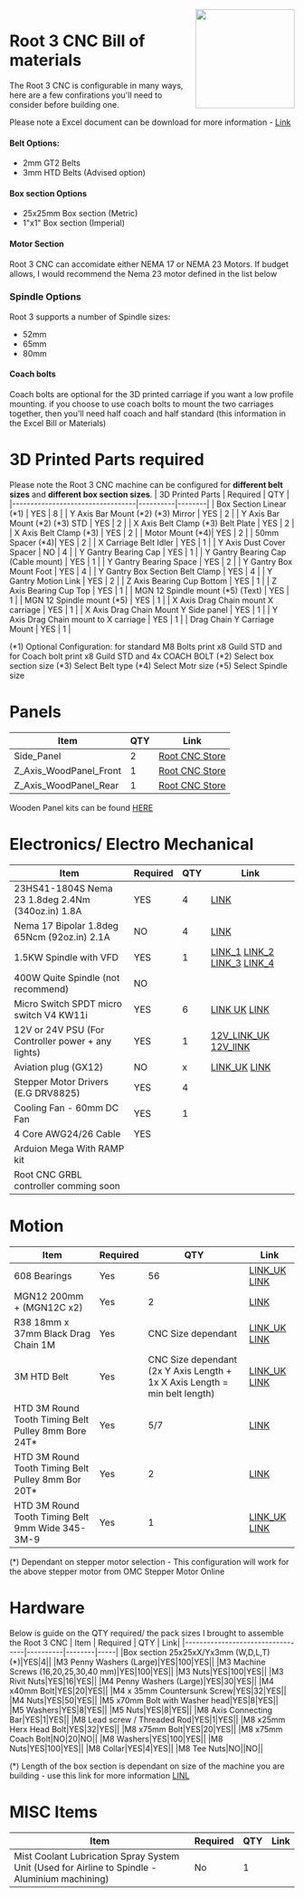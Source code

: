 
<img align="right" width=175 src="https://github.com/RootCNC/Root-4-CNC/blob/master/Media/R_Logo.png" />

# Root 3 CNC Bill of materials
The Root 3 CNC is configurable in many ways, here are a few confirations you'll need to consider before building one.

Please note a Excel document can be download for more information - [Link](https://github.com/RootCNC/Root-3-CNC/blob/master/BOM/R3%20BOM.xlsx)
#### Belt Options:
 - 2mm GT2 Belts
 - 3mm HTD Belts (Advised option)
#### Box section Options
 - 25x25mm Box section (Metric) 
 - 1"x1" Box section (Imperial)
#### Motor Section
Root 3 CNC can accomidate either NEMA 17 or NEMA 23 Motors. If budget allows, I would recommend the Nema 23 motor defined in the list below
### Spindle Options
Root 3 supports a number of Spindle sizes:
 - 52mm
 - 65mm
 - 80mm
#### Coach bolts
Coach bolts are optional for the 3D printed carriage if you want a low profile mounting. if you choose to use coach bolts to mount the two carriages together, then you'll need half coach and half standard (this information in the Excel Bill or Materials)
# 3D Printed Parts required
Please note the Root 3 CNC machine can be configured for **different belt sizes** and **different box section sizes**. 
| 3D Printed Parts                 | Required | QTY    |
|----------------------------------|----------|--------|
| Box Section Linear (\*1) | YES       | 8       |
| Y Axis Bar Mount (\*2) (\*3) Mirror | YES       | 2      |
| Y Axis Bar Mount (\*2) (\*3) STD | YES       | 2      |
| X Axis Belt Clamp (\*3) Belt Plate | YES       | 2      |
| X Axis Belt Clamp (\*3) | YES       | 2      |
| Motor Mount (\*4)| YES      | 2      |
| 50mm Spacer (\*4)| YES      | 2      |
| X Carriage Belt Idler | YES      | 1      |
| Y Axis Dust Cover Spacer | NO      | 4      |
| Y Gantry Bearing Cap | YES      | 1      |
| Y Gantry Bearing Cap (Cable mount) | YES      | 1      |
| Y Gantry Bearing Space | YES      | 2      |
| Y Gantry Box Mount Foot | YES      | 4   |
| Y Gantry Box Section Belt Clamp | YES      | 4     |
| Y Gantry Motion Link | YES      | 2      |
| Z Axis Bearing Cup Bottom | YES      | 1    |
| Z Axis Bearing Cup Top | YES      | 1   |
| MGN 12 Spindle mount (\*5) (Text) | YES      | 1      |
| MGN 12 Spindle mount (\*5)  | YES      | 1      |
| X Axis Drag Chain mount X carriage | YES      | 1      |
| X Axis Drag Chain Mount Y Side panel | YES      | 1      |
| Y Axis Drag Chain mount to  X carriage | YES      | 1      |
| Drag Chain Y Carriage Mount | YES      | 1      | 

(\*1) Optional Configuration: for standard M8 Bolts print x8 Guild STD and for Coach bolt print x8 Guild STD and 4x COACH BOLT
(\*2) Select box section size
(\*3) Select Belt type 
(\*4) Select Motr size 
(\*5) Select Spindle size 

# Panels
| Item               | QTY    | Link|
|----------------------------------|--------|-----|
| Side_Panel|2|[Root CNC Store](https://rootcnc.com/product/root-3-side-panel/)|
| Z_Axis_WoodPanel_Front|1|[Root CNC Store](https://rootcnc.com/product/root-3-front-rear-x-carriage-z-plate/)|
| Z_Axis_WoodPanel_Rear|1|[Root CNC Store](https://rootcnc.com/product/root-3-front-rear-x-carriage-z-plate/)|

Wooden Panel kits can be found [HERE](https://rootcnc.com/product/root-3-cnc-starter-pack/) 

# Electronics/ Electro Mechanical
| Item               | Required | QTY    | Link|
|----------------------------------|----------|--------|-----|
| 23HS41-1804S Nema 23 1.8deg 2.4Nm (340oz.in) 1.8A               | YES       | 4      | [LINK](https://www.omc-stepperonline.com/nema-23-bipolar-1-8deg-2-4nm-340oz-in-1-8a-4-95v-57x57x104mm-4-wires.html/?tracking=5efc6f6300e83)|
|Nema 17 Bipolar 1.8deg 65Ncm (92oz.in) 2.1A |NO |4| [LINK](https://www.omc-stepperonline.com/nema-17-bipolar-1-8deg-65ncm-92oz-in-2-1a-3-36v-42x42x60mm-4-wires-it.html/?tracking=5efc6f6300e83)|
| 1.5KW Spindle with VFD|YES|1|[LINK_1](https://s.click.aliexpress.com/e/_dX0JKm3) [LINK_2](https://s.click.aliexpress.com/e/_dT4xs63) [LINK_3](https://s.click.aliexpress.com/e/_dSjt6gr) [LINK_4](https://s.click.aliexpress.com/e/_dSUhh43)
| 400W Quite Spindle (not recommend)|NO |||
| Micro Switch SPDT micro switch V4 KW11i|YES|6|[LINK UK](https://amzn.to/31Kf1wC) [LINK](https://s.click.aliexpress.com/e/_ATnQCz)| 
| 12V or 24V PSU (For Controller power + any lights) |YES|1|[12V_LINK_UK](https://amzn.to/2HxYvIS) [12V_lINK](https://s.click.aliexpress.com/e/_AACYyd)| 
| Aviation plug (GX12) |NO|x|[LINK_UK](https://amzn.to/31LBPfl) [LINK](https://s.click.aliexpress.com/e/_AtqbWz)|
| Stepper Motor Drivers (E.G DRV8825)| YES | 4||
| Cooling Fan - 60mm DC Fan | YES | 1 ||
| 4 Core AWG24/26 Cable | YES |||
| Arduion Mega With RAMP kit ||||
| Root CNC GRBL controller comming soon ||||

# Motion
| Item               | Required | QTY    | Link|
|----------------------------------|----------|--------|-----|
|608 Bearings               | Yes       | 56      |[LINK_UK](https://amzn.to/3dWB9c6) [LINK](https://s.click.aliexpress.com/e/_ATuujF)|
|MGN12 200mm + (MGN12C x2)              | Yes       | 2      |[LINK]()|
|R38 18mm x 37mm Black Drag Chain 1M              | Yes       | CNC Size dependant      |[LINK_UK](https://amzn.to/37J6PAH)  [LINK](https://s.click.aliexpress.com/e/_9hJS33)|
|3M HTD Belt             | Yes       | CNC Size dependant (2x Y Axis Length + 1x X Axis Length = min belt length)      |[LINK_UK]()  [LINK]()|
|HTD 3M Round Tooth Timing Belt Pulley 8mm Bore 24T*| Yes       | 5/7      |[LINK]()|
|HTD 3M Round Tooth Timing Belt Pulley 8mm Bor 20T*| Yes       | 2      |[LINK]() |
|HTD 3M Round Tooth Timing Belt 9mm Wide 345-3M-9| Yes       | 1      |[LINK_UK]() [LINK]()

(\*) Dependant on stepper motor selection - This configuration will work for the above stepper motor from OMC Stepper Motor Online

# Hardware
Below is guide on the QTY required/ the pack sizes I brought to assemble the Root 3 CNC
| Item               | Required | QTY    | Link|
|----------------------------------|----------|--------|-----|
|Box section 25x25xX/Yx3mm (W,D,L,T)(\*)|YES|4||
|M3 Penny Washers (Large)|YES|100|YES||
|M3 Machine Screws (16,20,25,30,40 mm)|YES|100|YES||
|M3 Nuts|YES|100|YES||
|M3 Rivit Nuts|YES|16|YES||
|M4 Penny Washers (Large)|YES|30|YES||
|M4 x40mm Bolt|YES|20|YES||
|M4 x 35mm Countersunk Screw|YES|32|YES||
|M4 Nuts|YES|50|YES||
|M5 x70mm Bolt with Washer head|YES|8|YES||
|M5 Washers|YES|8|YES||
|M5 Nuts|YES|8|YES||
|M8 Axis Connecting Bar|YES|1|YES||
|M8 Lead screw / Threaded Rod|YES|1|YES||
|M8 x25mm Herx Head Bolt|YES|32|YES||
|M8 x75mm Bolt|YES|20|YES||
|M8 x75mm Coach Bolt|NO|20|NO||
|M8 Washers|YES|100|YES||
|M8 Nuts|YES|100|YES||
|M8 Collar|YES|4|YES||
|M8 Tee Nuts|NO||NO||

(\*) Length of the box section is dependant on size of the machine you are building - use this link for more information [LINL](https://rootcnc.com/machines/root-3/root-3-dimensions/)

# MISC Items
| Item               | Required | QTY    | Link|
|----------------------------------|----------|--------|-----|
|Mist Coolant Lubrication Spray System Unit (Used for Airline to Spindle - Aluminium machining)| No |1 | |



